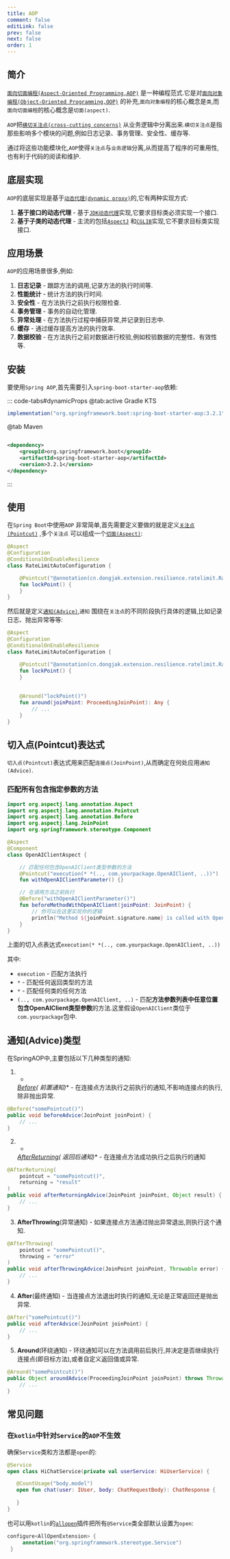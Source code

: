 ```yaml
---
title: AOP
comment: false
editLink: false
prev: false
next: false
order: 1
---
```


## 简介

[`面向切面编程(Aspect-Oriented Programming,AOP)`](https://docs.spring.io/spring-framework/reference/core/aop.html)
是一种编程范式.它是对[`面向对象编程(Object-Oriented Programming,OOP)`](https://en.wikipedia.org/wiki/Object-oriented_programming)
的补充,`面向对象编程`的核心概念是`类`,而`面向切面编程`的核心概念是`切面(aspect)`.

`AOP`把[`横切关注点(cross-cutting concerns)`](https://en.wikipedia.org/wiki/Cross-cutting_concern)
从业务逻辑中分离出来.`横切关注点`是指那些影响多个模块的问题,例如日志记录、事务管理、安全性、缓存等.

通过将这些功能模块化,`AOP`使得`关注点`与`业务逻辑`分离,从而提高了程序的可重用性,也有利于代码的阅读和维护.

## 底层实现

`AOP`的底层实现是基于[`动态代理(dynamic proxy)`](https://www.baeldung.com/java-dynamic-proxies)的,它有两种实现方式:

1. **基于接口的动态代理** -
   基于[`JDK动态代理`](https://docs.oracle.com/javase/8/docs/technotes/guides/reflection/proxy.html)实现,它要求目标类必须实现一个接口.
2. **基于子类的动态代理** - 主流的包括[`AspectJ`](https://www.baeldung.com/aspectj)
   和[`CGLIB`](https://www.baeldung.com/cglib)实现,它不要求目标类实现接口.

## 应用场景

`AOP`的应用场景很多,例如:

1. **日志记录** - 跟踪方法的调用,记录方法的执行时间等.
2. **性能统计** - 统计方法的执行时间.
3. **安全性** - 在方法执行之前执行权限检查.
4. **事务管理** - 事务的自动化管理.
5. **异常处理** - 在方法执行过程中捕获异常,并记录到日志中.
6. **缓存** - 通过缓存提高方法的执行效率.
7. **数据校验** - 在方法执行之前对数据进行校验,例如校验数据的完整性、有效性等.

## 安装

要使用`Spring AOP`,首先需要引入`spring-boot-starter-aop`依赖:

::: code-tabs#dynamicProps
@tab:active Gradle KTS

```gradle
implementation("org.springframework.boot:spring-boot-starter-aop:3.2.1")
```

@tab Maven

```xml

<dependency>
    <groupId>org.springframework.boot</groupId>
    <artifactId>spring-boot-starter-aop</artifactId>
    <version>3.2.1</version>
</dependency>


```

:::

## 使用

在`Spring Boot`中使用`AOP`
非常简单,首先需要定义要做的就是定义[`关注点(Pointcut)`](https://www.javadoc.io/doc/org.aspectj/aspectjrt/latest/org/aspectj/lang/annotation/Pointcut.html)
,多个`关注点`
可以组成一个[`切面(Aspect)`](https://www.javadoc.io/doc/org.aspectj/aspectjrt/latest/org/aspectj/lang/annotation/Aspect.html):

```kotlin
@Aspect 
@Configuration
@ConditionalOnEnableResilience
class RateLimitAutoConfiguration {

    @Pointcut("@annotation(cn.dongjak.extension.resilience.ratelimit.RateLimiter)")
    fun lockPoint() {
    }
}
```

然后就是定义[`通知(Advice)`](https://www.javadoc.io/doc/org.aspectj/aspectjrt/latest/org/aspectj/lang/annotation/Around.html),`通知`
围绕在`关注点`的不同阶段执行具体的逻辑,比如记录日志、抛出异常等等:

```kotlin
@Aspect 
@Configuration
@ConditionalOnEnableResilience
class RateLimitAutoConfiguration {

    @Pointcut("@annotation(cn.dongjak.extension.resilience.ratelimit.RateLimiter)")
    fun lockPoint() {
    }
    
    
    @Around("lockPoint()")
    fun around(joinPoint: ProceedingJoinPoint): Any {
        // ...
    }
}

```
## 切入点(Pointcut)表达式

`切入点(Pointcut)`表达式用来匹配`连接点(JoinPoint)`,从而确定在何处应用`通知(Advice)`.

### 匹配所有包含指定参数的方法

```kotlin
import org.aspectj.lang.annotation.Aspect
import org.aspectj.lang.annotation.Pointcut
import org.aspectj.lang.annotation.Before
import org.aspectj.lang.JoinPoint
import org.springframework.stereotype.Component

@Aspect
@Component
class OpenAIClientAspect {

    // 匹配任何包含OpenAIClient类型参数的方法
    @Pointcut("execution(* *(.., com.yourpackage.OpenAIClient, ..))")
    fun withOpenAIClientParameter() {}

    // 在调用方法之前执行
    @Before("withOpenAIClientParameter()")
    fun beforeMethodWithOpenAIClient(joinPoint: JoinPoint) {
        // 你可以在这里实现你的逻辑
        println("Method ${joinPoint.signature.name} is called with OpenAIClient parameter.")
    }
}
```

上面的切入点表达式`execution(* *(.., com.yourpackage.OpenAIClient, ..))`

其中:

* `execution` - 匹配方法执行
* `*` - 匹配任何返回类型的方法
* `*` - 匹配任何类的任何方法
* `(.., com.yourpackage.OpenAIClient, ..)` - 匹配**方法参数列表中任意位置包含OpenAIClient类型参数**的方法.这里假设`OpenAIClient`类位于`com.yourpackage`包中.


## 通知(Advice)类型

在SpringAOP中,主要包括以下几种类型的通知:

1. *
   *[Before](https://docs.spring.io/spring-framework/docs/current/javadoc-api/org/springframework/aop/BeforeAdvice.html)(
   前置通知)** - 在连接点方法执行之前执行的通知,不影响连接点的执行,除非抛出异常.

```java
@Before("somePointcut()")
public void beforeAdvice(JoinPoint joinPoint) {
    // ...
}
```

2. *
   *[AfterReturning](https://docs.spring.io/spring-framework/docs/current/javadoc-api/org/springframework/aop/AfterReturningAdvice.html)(
   返回后通知)** - 在连接点方法成功执行之后执行的通知

```java
@AfterReturning(
    pointcut = "somePointcut()",
    returning = "result"
)
public void afterReturningAdvice(JoinPoint joinPoint, Object result) {
    // ...
}
```

3. **AfterThrowing**(异常通知) - 如果连接点方法通过抛出异常退出,则执行这个通知.

```java
@AfterThrowing(
    pointcut = "somePointcut()",
    throwing = "error"
)
public void afterThrowingAdvice(JoinPoint joinPoint, Throwable error) {
    // ...
}
```

4. **After**(最终通知) - 当连接点方法退出时执行的通知,无论是正常返回还是抛出异常.

```java
@After("somePointcut()")
public void afterAdvice(JoinPoint joinPoint) {
    // ...
}
```

5. **Around**(环绕通知) - 环绕通知可以在方法调用前后执行,并决定是否继续执行连接点(即目标方法),或者自定义返回值或异常.

```java
@Around("somePointcut()")
public Object aroundAdvice(ProceedingJoinPoint joinPoint) throws Throwable {
    // ...
}
```

## 常见问题

### 在`kotlin`中针对`Service`的`AOP`不生效

确保`Service`类和方法都是`open`的:

```kotlin
@Service
open class HiChatService(private val userService: HiUserService) {

   @CountUsage("body.model")
   open fun chat(user: IUser, body: ChatRequestBody): ChatResponse {
   
   }
}
```

也可以用`kotlin`的[`allopen`](https://kotlinlang.org/docs/all-open-plugin.html#gradle)插件把所有`@Service`类全部默认设置为`open`:

```kotlin
configure<AllOpenExtension> {
     annotation("org.springframework.stereotype.Service")
 }
```
